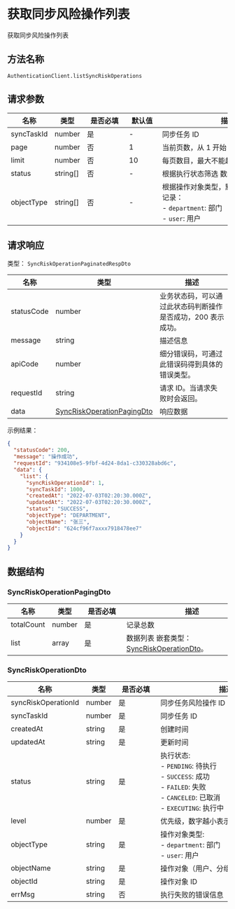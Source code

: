 # 获取同步风险操作列表

<!--
  警告⚠️：
  不要直接修改该文档，
  https://github.com/Authing/authing-docs-factory
  使用该项目进行生成
-->

<LastUpdated />

获取同步风险操作列表

## 方法名称

`AuthenticationClient.listSyncRiskOperations`

## 请求参数

| 名称 | 类型 | <div style="width:80px">是否必填</div> | <div style="width:60px">默认值</div> | <div style="width:300px">描述</div> | <div style="width:200px">示例值</div> |
| ---- | ---- | ---- | ---- | ---- | ---- |
 | syncTaskId | number  | 是 | - | 同步任务 ID  | `1000` |
 | page | number  | 否 | 1 | 当前页数，从 1 开始  | `1` |
 | limit | number  | 否 | 10 | 每页数目，最大不能超过 50，默认为 10  | `10` |
 | status | string[]  | 否 | - | 根据执行状态筛选 数组长度限制：50。 | `["SUCCESS","FAILED"]` |
 | objectType | string[]  | 否 | - | 根据操作对象类型，默认获取所有类型的记录：<br>- `department`: 部门<br>- `user`: 用户<br>      | `["DEPARTMENT","USER"]` |



  
## 请求响应

类型： `SyncRiskOperationPaginatedRespDto`

| 名称 | 类型 | 描述 |
| ---- | ---- | ---- |
| statusCode | number | 业务状态码，可以通过此状态码判断操作是否成功，200 表示成功。 |
| message | string | 描述信息 |
| apiCode | number | 细分错误码，可通过此错误码得到具体的错误类型。 |
| requestId | string | 请求 ID。当请求失败时会返回。 |
| data | <a href="#SyncRiskOperationPagingDto">SyncRiskOperationPagingDto</a> | 响应数据 |



示例结果：

```json
{
  "statusCode": 200,
  "message": "操作成功",
  "requestId": "934108e5-9fbf-4d24-8da1-c330328abd6c",
  "data": {
    "list": {
      "syncRiskOperationId": 1,
      "syncTaskId": 1000,
      "createdAt": "2022-07-03T02:20:30.000Z",
      "updatedAt": "2022-07-03T02:20:30.000Z",
      "status": "SUCCESS",
      "objectType": "DEPARTMENT",
      "objectName": "张三",
      "objectId": "624cf96f7axxx7918478ee7"
    }
  }
}
```

## 数据结构


### <a id="SyncRiskOperationPagingDto"></a> SyncRiskOperationPagingDto

| 名称 | 类型 | <div style="width:80px">是否必填</div> | <div style="width:300px">描述</div> | <div style="width:200px">示例值</div> |
| ---- |  ---- | ---- | ---- | ---- |
| totalCount | number | 是 | 记录总数   |  |
| list | array | 是 | 数据列表 嵌套类型：<a href="#SyncRiskOperationDto">SyncRiskOperationDto</a>。  |  |


### <a id="SyncRiskOperationDto"></a> SyncRiskOperationDto

| 名称 | 类型 | <div style="width:80px">是否必填</div> | <div style="width:300px">描述</div> | <div style="width:200px">示例值</div> |
| ---- |  ---- | ---- | ---- | ---- |
| syncRiskOperationId | number | 是 | 同步任务风险操作 ID   |  `1` |
| syncTaskId | number | 是 | 同步任务 ID   |  `1000` |
| createdAt | string | 是 | 创建时间   |  `2022-07-03T02:20:30.000Z` |
| updatedAt | string | 是 | 更新时间   |  `2022-07-03T02:20:30.000Z` |
| status | string | 是 | 执行状态:<br>- `PENDING`: 待执行<br>- `SUCCESS`: 成功<br>- `FAILED`: 失败<br>- `CANCELED`: 已取消<br>- `EXECUTING`: 执行中<br>       | PENDING |
| level | number | 是 | 优先级，数字越小表示优先级越高。   |  |
| objectType | string | 是 | 操作对象类型:<br>- `department`: 部门<br>- `user`: 用户<br>       | DEPARTMENT |
| objectName | string | 是 | 操作对象（用户、分组、部门）名称   |  `张三` |
| objectId | string | 是 | 操作对象 ID   |  `624cf96f7axxx7918478ee7` |
| errMsg | string | 否 | 执行失败的错误信息   |  |



